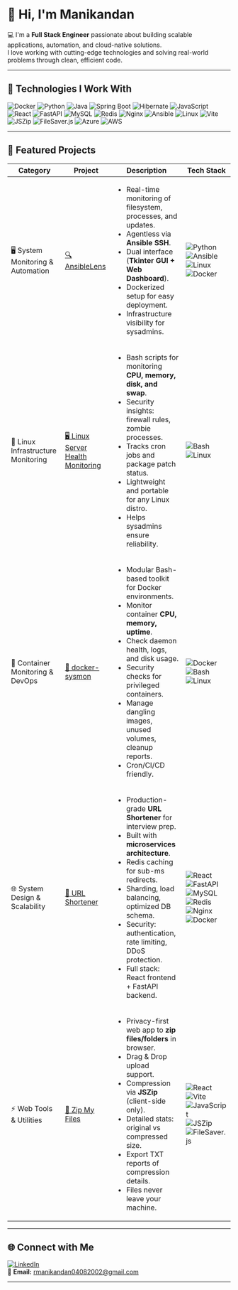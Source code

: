 # 👋 Hi, I'm Manikandan  

💻 I'm a **Full Stack Engineer** passionate about building scalable applications, automation, and cloud-native solutions.  
I love working with cutting-edge technologies and solving real-world problems through clean, efficient code.   

---

## 🚀 Technologies I Work With  

![Docker](https://img.shields.io/badge/Docker-2496ED?logo=docker&logoColor=white&style=for-the-badge)
![Python](https://img.shields.io/badge/Python-3776AB?logo=python&logoColor=white&style=for-the-badge)
![Java](https://img.shields.io/badge/Java-007396?logo=java&logoColor=white&style=for-the-badge)
![Spring Boot](https://img.shields.io/badge/Spring%20Boot-6DB33F?logo=springboot&logoColor=white&style=for-the-badge)
![Hibernate](https://img.shields.io/badge/Hibernate-59666C?logo=hibernate&logoColor=white&style=for-the-badge)
![JavaScript](https://img.shields.io/badge/JavaScript-F7DF1E?logo=javascript&logoColor=black&style=for-the-badge)
![React](https://img.shields.io/badge/React-20232A?logo=react&logoColor=61DAFB&style=for-the-badge)
![FastAPI](https://img.shields.io/badge/FastAPI-009688?logo=fastapi&logoColor=white&style=for-the-badge)
![MySQL](https://img.shields.io/badge/MySQL-4479A1?logo=mysql&logoColor=white&style=for-the-badge)
![Redis](https://img.shields.io/badge/Redis-DC382D?logo=redis&logoColor=white&style=for-the-badge)
![Nginx](https://img.shields.io/badge/Nginx-009639?logo=nginx&logoColor=white&style=for-the-badge)
![Ansible](https://img.shields.io/badge/Ansible-EE0000?logo=ansible&logoColor=white&style=for-the-badge)
![Linux](https://img.shields.io/badge/Linux-FCC624?logo=linux&logoColor=black&style=for-the-badge)
![Vite](https://img.shields.io/badge/Vite-646CFF?logo=vite&logoColor=white&style=for-the-badge)
![JSZip](https://img.shields.io/badge/JSZip-000000?style=for-the-badge)
![FileSaver.js](https://img.shields.io/badge/FileSaver.js-FF6F00?style=for-the-badge)
![Azure](https://img.shields.io/badge/Microsoft%20Azure-0078D4?logo=microsoft-azure&logoColor=white&style=for-the-badge)
![AWS](https://img.shields.io/badge/Amazon%20AWS-232F3E?logo=amazon-aws&logoColor=white&style=for-the-badge)

---

## 📂 Featured Projects  

| Category | Project | Description | Tech Stack |
|----------|---------|-------------|------------|
| 🖥️ System Monitoring & Automation | [🔍 AnsibleLens](https://github.com/MANIKANDAN-04/AnsibleLens) | <ul><li>Real-time monitoring of filesystem, processes, and updates.</li><li>Agentless via <b>Ansible SSH</b>.</li><li>Dual interface (<b>Tkinter GUI + Web Dashboard</b>).</li><li>Dockerized setup for easy deployment.</li><li>Infrastructure visibility for sysadmins.</li></ul> | ![Python](https://img.shields.io/badge/Python-3776AB?logo=python&logoColor=white&style=for-the-badge) ![Ansible](https://img.shields.io/badge/Ansible-EE0000?logo=ansible&logoColor=white&style=for-the-badge) ![Linux](https://img.shields.io/badge/Linux-FCC624?logo=linux&logoColor=black&style=for-the-badge) ![Docker](https://img.shields.io/badge/Docker-2496ED?logo=docker&logoColor=white&style=for-the-badge) |
| 🐧 Linux Infrastructure Monitoring | [🖥️ Linux Server Health Monitoring](https://github.com/MANIKANDAN-04/linux-server-health-monitoring) | <ul><li>Bash scripts for monitoring <b>CPU, memory, disk, and swap</b>.</li><li>Security insights: firewall rules, zombie processes.</li><li>Tracks cron jobs and package patch status.</li><li>Lightweight and portable for any Linux distro.</li><li>Helps sysadmins ensure reliability.</li></ul> | ![Bash](https://img.shields.io/badge/Bash-4EAA25?logo=gnu-bash&logoColor=white&style=for-the-badge) ![Linux](https://img.shields.io/badge/Linux-FCC624?logo=linux&logoColor=black&style=for-the-badge) |
| 🐳 Container Monitoring & DevOps | [🐳 docker-sysmon](https://github.com/MANIKANDAN-04/docker-sysmon) | <ul><li>Modular Bash-based toolkit for Docker environments.</li><li>Monitor container <b>CPU, memory, uptime</b>.</li><li>Check daemon health, logs, and disk usage.</li><li>Security checks for privileged containers.</li><li>Manage dangling images, unused volumes, cleanup reports.</li><li>Cron/CI/CD friendly.</li></ul> | ![Docker](https://img.shields.io/badge/Docker-2496ED?logo=docker&logoColor=white&style=for-the-badge) ![Bash](https://img.shields.io/badge/Bash-4EAA25?logo=gnu-bash&logoColor=white&style=for-the-badge) ![Linux](https://img.shields.io/badge/Linux-FCC624?logo=linux&logoColor=black&style=for-the-badge) |
| 🌐 System Design & Scalability | [🔗 URL Shortener](https://github.com/MANIKANDAN-04/url-shortener) | <ul><li>Production-grade <b>URL Shortener</b> for interview prep.</li><li>Built with <b>microservices architecture</b>.</li><li>Redis caching for sub-ms redirects.</li><li>Sharding, load balancing, optimized DB schema.</li><li>Security: authentication, rate limiting, DDoS protection.</li><li>Full stack: React frontend + FastAPI backend.</li></ul> | ![React](https://img.shields.io/badge/React-20232A?logo=react&logoColor=61DAFB&style=for-the-badge) ![FastAPI](https://img.shields.io/badge/FastAPI-009688?logo=fastapi&logoColor=white&style=for-the-badge) ![MySQL](https://img.shields.io/badge/MySQL-4479A1?logo=mysql&logoColor=white&style=for-the-badge) ![Redis](https://img.shields.io/badge/Redis-DC382D?logo=redis&logoColor=white&style=for-the-badge) ![Nginx](https://img.shields.io/badge/Nginx-009639?logo=nginx&logoColor=white&style=for-the-badge) ![Docker](https://img.shields.io/badge/Docker-2496ED?logo=docker&logoColor=white&style=for-the-badge) |
| ⚡ Web Tools & Utilities | [📁 Zip My Files](https://manikandan-04.github.io/zip-my-files) | <ul><li>Privacy-first web app to <b>zip files/folders</b> in browser.</li><li>Drag & Drop upload support.</li><li>Compression via <b>JSZip</b> (client-side only).</li><li>Detailed stats: original vs compressed size.</li><li>Export TXT reports of compression details.</li><li>Files never leave your machine.</li></ul> | ![React](https://img.shields.io/badge/React-20232A?logo=react&logoColor=61DAFB&style=for-the-badge) ![Vite](https://img.shields.io/badge/Vite-646CFF?logo=vite&logoColor=white&style=for-the-badge) ![JavaScript](https://img.shields.io/badge/JavaScript-F7DF1E?logo=javascript&logoColor=black&style=for-the-badge) ![JSZip](https://img.shields.io/badge/JSZip-000000?style=for-the-badge) ![FileSaver.js](https://img.shields.io/badge/FileSaver.js-FF6F00?style=for-the-badge) |

---

## 🌐 Connect with Me  

[![LinkedIn](https://img.shields.io/badge/LinkedIn-0077B5?logo=linkedin&logoColor=white&style=for-the-badge)](https://www.linkedin.com/in/manikandan-rs/)  
📧 **Email:** rmanikandan04082002@gmail.com 

---
